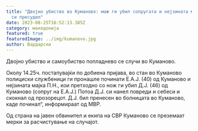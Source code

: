 ```yaml
---
title: "Двојно убиство во Куманово: маж ги убил сопругата и нејзината мајка, па
  си пресудил"
date: 2023-08-25T16:52:13.385Z
category: македонија
featured: true
featuredImage: ../img/kumanovo.jpg
author: Вардарски
---
```

<!--StartFragment-->

Двојно убиство и самоубиство попладнево се случи во Куманово.



<!--EndFragment--><!--StartFragment-->

Околу 14.25ч. постапувајќи по добиена пријава, во стан во Куманово полициски службеници ги пронашле починати Е.А.Ј. (40) од Куманово и нејзината мајка П.Н., кои претходно со нож ги убил Д.Ј. (46) од Куманово (сопруг на Е.А.Ј.) Потоа Д.Ј. си нанел повреди и себеси и скокнал од прозорецот. Д.Ј. бил пренесен во болницата во Куманово, каде починал“, информираат од МВР.

Од страна на јавен обвинител и екипа на СВР Куманово се преземаат мерки за расчистување на случајот.

<!--EndFragment-->